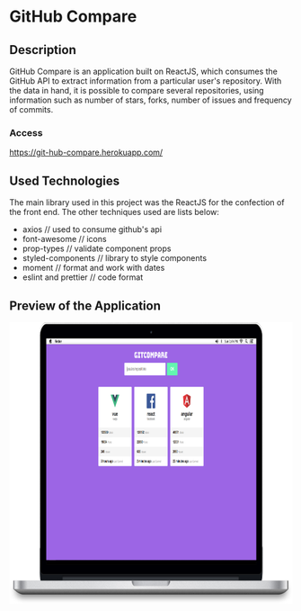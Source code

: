 # GitHub Compare

## Description
GitHub Compare is an application built on ReactJS, which consumes the GitHub API to extract information from a particular user's repository. With the data in hand, it is possible to compare several repositories, using information such as number of stars, forks, number of issues and frequency of commits.
### Access
https://git-hub-compare.herokuapp.com/

## Used Technologies
The main library used in this project was the ReactJS for the confection of the front end. The other techniques used are lists below:

* axios // used to consume github's api
* font-awesome // icons
* prop-types // validate component props
* styled-components // library to style components
* moment // format and work with dates
* eslint and prettier // code format

## Preview of the Application

<p align="center">
 <img src="https://github.com/douglasbrandao21/github-compare/blob/master/src/assets/preview.jpg" width="900" height="500"/>
</p>
